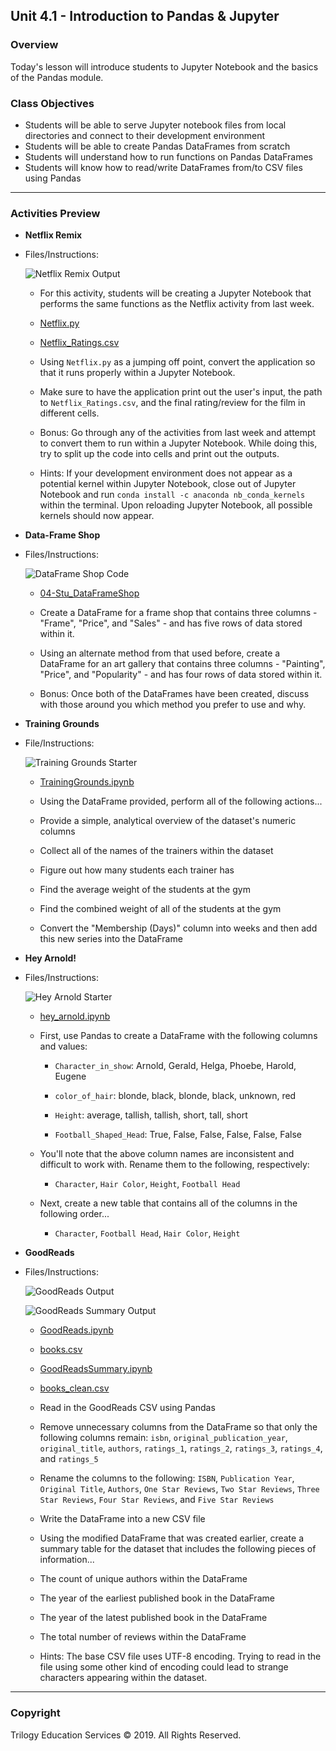 ## Unit 4.1 - Introduction to Pandas & Jupyter

### Overview

Today's lesson will introduce students to Jupyter Notebook and the basics of the Pandas module.

### Class Objectives

* Students will be able to serve Jupyter notebook files from local directories and connect to their development environment
* Students will be able to create Pandas DataFrames from scratch
* Students will understand how to run functions on Pandas DataFrames
* Students will know how to read/write DataFrames from/to CSV files using Pandas

- - -

### Activities Preview

* **Netflix Remix**

* Files/Instructions:

  ![Netflix Remix Output](Images/02-NetflixRemix_Outputs.png)

  * For this activity, students will be creating a Jupyter Notebook that performs the same functions as the Netflix activity from last week.

  * [Netflix.py](Activities/02-Stu_NetflixRemix/Unsolved/Netflix.py)

  * [Netflix_Ratings.csv](Activities/02-Stu_NetflixRemix/Unsolved/Resources/netflix_ratings.csv)

  * Using `Netflix.py` as a jumping off point, convert the application so that it runs properly within a Jupyter Notebook.

  * Make sure to have the application print out the user's input, the path to `Netflix_Ratings.csv`, and the final rating/review for the film in different cells.

  * Bonus: Go through any of the activities from last week and attempt to convert them to run within a Jupyter Notebook. While doing this, try to split up the code into cells and print out the outputs.

  * Hints: If your development environment does not appear as a potential kernel within Jupyter Notebook, close out of Jupyter Notebook and run `conda install -c anaconda nb_conda_kernels` within the terminal. Upon reloading Jupyter Notebook, all possible kernels should now appear.

* **Data-Frame Shop**

* Files/Instructions:

  ![DataFrame Shop Code](Images/04-DataFrameShop_Output.png)

  * [04-Stu_DataFrameShop](Activities/04-Stu_DataFrameShop/Unsolved/DataFrameShop.ipynb)

  * Create a DataFrame for a frame shop that contains three columns - "Frame", "Price", and "Sales" - and has five rows of data stored within it.

  * Using an alternate method from that used before, create a DataFrame for an art gallery that contains three columns - "Painting", "Price", and "Popularity" - and has four rows of data stored within it.

  * Bonus: Once both of the DataFrames have been created, discuss with those around you which method you prefer to use and why.

* **Training Grounds**

* File/Instructions:

  ![Training Grounds Starter](Images/06-TrainingGrounds_Start.png)

  * [TrainingGrounds.ipynb](Activities/06-Stu_TrainingGrounds/Unsolved/TrainingGrounds.ipynb)

  * Using the DataFrame provided, perform all of the following actions...

  * Provide a simple, analytical overview of the dataset's numeric columns

  * Collect all of the names of the trainers within the dataset

  * Figure out how many students each trainer has

  * Find the average weight of the students at the gym

  * Find the combined weight of all of the students at the gym

  * Convert the "Membership (Days)" column into weeks and then add this new series into the DataFrame

* **Hey Arnold!**

* Files/Instructions:

  ![Hey Arnold Starter](Images/08-HeyArnold_Starter.png)

  * [hey_arnold.ipynb](Activities/08-Stu_Hey_Arnold/Unsolved/hey_arnold.ipynb)

  * First, use Pandas to create a DataFrame with the following columns and values:

    * `Character_in_show`: Arnold, Gerald, Helga, Phoebe, Harold, Eugene

    * `color_of_hair`: blonde, black, blonde, black, unknown, red

    * `Height`: average, tallish, tallish, short, tall, short

    * `Football_Shaped_Head`: True, False, False, False, False, False

  * You'll note that the above column names are inconsistent and difficult to work with. Rename them to the following, respectively:

    * `Character`, `Hair Color`, `Height`, `Football Head`

  * Next, create a new table that contains all of the columns in the following order...

    * `Character`, `Football Head`, `Hair Color`, `Height`

* **GoodReads**

* Files/Instructions:

  ![GoodReads Output](Images/10-GoodReads_Output.png)

  ![GoodReads Summary Output](Images/11-GoodReads_Summary.png)

  * [GoodReads.ipynb](Activities/10-Stu_GoodReads/Unsolved/GoodReads.ipynb)

  * [books.csv](Activities/10-Stu_GoodReads/Unsolved/Resources/books.csv)

  * [GoodReadsSummary.ipynb](Activities/11-Stu_GoodReadsSummary/Unsolved/GoodReadsSummary.ipynb)

  * [books_clean.csv](Activities/11-Stu_GoodReadsSummary/Unsolved/Resources/books_clean.csv)

  * Read in the GoodReads CSV using Pandas

  * Remove unnecessary columns from the DataFrame so that only the following columns remain: `isbn`, `original_publication_year`, `original_title`, `authors`, `ratings_1`, `ratings_2`, `ratings_3`, `ratings_4`, and `ratings_5`

  * Rename the columns to the following: `ISBN`, `Publication Year`, `Original Title`, `Authors`, `One Star Reviews`, `Two Star Reviews`, `Three Star Reviews`, `Four Star Reviews`, and `Five Star Reviews`

  * Write the DataFrame into a new CSV file

  * Using the modified DataFrame that was created earlier, create a summary table for the dataset that includes the following pieces of information...

  * The count of unique authors within the DataFrame

  * The year of the earliest published book in the DataFrame

  * The year of the latest published book in the DataFrame

  * The total number of reviews within the DataFrame

  * Hints: The base CSV file uses UTF-8 encoding. Trying to read in the file using some other kind of encoding could lead to strange characters appearing within the dataset.

- - -

### Copyright

Trilogy Education Services © 2019. All Rights Reserved.

